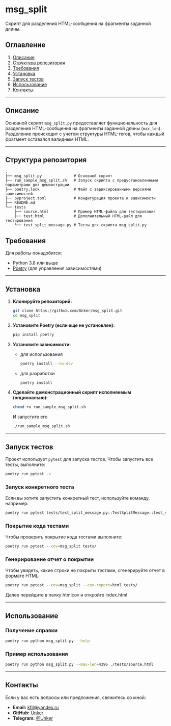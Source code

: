 # msg_split

Скрипт для разделения HTML-сообщения на фрагменты заданной длины.

## Оглавление

1. [Описание](#описание)
1. [Структура репозитория](#структура-репозитория)
2. [Требования](#требования)
1. [Установка](#установка)
1. [Запуск тестов](#запуск-тестов)
1. [Использование](#использование)
1. [Контакты](#контакты)
---

## Описание

Основной скрипт `msg_split.py` предоставляет функциональность для разделения HTML-сообщения на фрагменты заданной длины (`max_len`). Разделение происходит с учетом структуры HTML-тегов, чтобы каждый фрагмент оставался валидным HTML.

---

## Структура репозитория
```
.
├── msg_split.py              # Основной скрипт
├── run_sample_msg_split.sh   # Запуск скрипта с предустановленными параметрами для демонстрации
├── poetry.lock               # Файл с зафиксированными версиями зависимостей
├── pyproject.toml            # Конфигурация проекта и зависимости
├── README.md
└── tests 
    ├── source.html           # Пример HTML-файла для тестирования
    ├── test.html             # Дополнительный HTML-файл для тестирования
    └── test_split_message.py # Тесты для скрипта msg_split.py
````

## Требования

Для работы понадобится:

- Python 3.8 или выше
- [Poetry](https://python-poetry.org/) (для управления зависимостями)

---

## Установка

1. **Клонируйте репозиторий:**

    ```bash
    git clone https://github.com/Unker/msg_split.git
    cd msg_split
    ```

1. **Установите Poetry (если еще не установлен):**

    ```bash
    pip install poetry
    ```

1. **Установите зависимости:**

   - для использования
      ```bash
      poetry install --no-dev
      ```

   - для разработки
      ```bash
      poetry install
      ```

 1. **Сделайте демонстрационный скрипт исполняемым (опционально):**
    ```bash
    chmod +x run_sample_msg_split.sh
    ```
    И запустите его
    ```bash
    ./run_sample_msg_split.sh
    ```
    
---

## Запуск тестов

Проект использует `pytest` для запуска тестов. Чтобы запустить все тесты, выполните:

```bash
poetry run pytest -v
```

### Запуск конкретного теста

Если вы хотите запустить конкретный тест, используйте команду, например:

```bash
poetry run pytest tests/test_split_message.py::TestSplitMessage::test_simple_html -v
```

### Покрытие кода тестами

Чтобы проверить покрытие кода тестами выполните:

```bash
poetry run pytest --cov=msg_split tests/
```

### Генерирование отчет о покрытии

Чтобы увидеть, какие строки не покрыты тестами, сгенерируйте отчет в формате HTML:

```bash
poetry run pytest --cov=msg_split --cov-report=html tests/
```
Далее перейдите в папку htmlcov и откройте index.html

---

## Использование

### Получение справки

```bash
poetry run python msg_split.py --help
```

### Пример использования

```bash
poetry run python msg_split.py --max-len=4396 ./tests/source.html
```

---


## Контакты

Если у вас есть вопросы или предложения, свяжитесь со мной:

- **Email:** kfil@yandex.ru
- **GitHub:** [Unker](https://github.com/Unker)
- **Telegram:** [@Unker](https://t.me/Unker)
